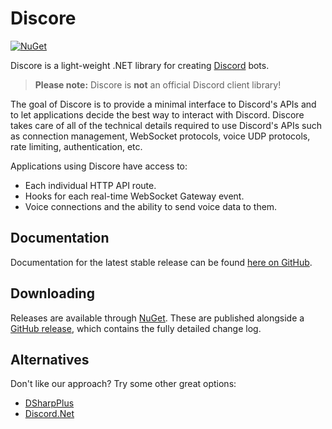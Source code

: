 # Discore
[![NuGet](https://img.shields.io/nuget/v/Discore.svg?style=flat-square)](https://www.nuget.org/packages/Discore/)

Discore is a light-weight .NET library for creating [Discord](https://discord.com/) bots.

> **Please note:** Discore is **not** an official Discord client library!

The goal of Discore is to provide a minimal interface to Discord's APIs and to let applications decide the best way to interact with Discord. Discore takes care of all of the technical details required to use Discord's APIs such as connection management, WebSocket protocols, voice UDP protocols, rate limiting, authentication, etc.

Applications using Discore have access to:
- Each individual HTTP API route.
- Hooks for each real-time WebSocket Gateway event.
- Voice connections and the ability to send voice data to them.

## Documentation
Documentation for the latest stable release can be found [here on GitHub](https://github.com/Francessco121/Discore/wiki).

## Downloading
Releases are available through [NuGet](https://www.nuget.org/packages/Discore/). These are published alongside a [GitHub release](https://github.com/Francessco121/Discore/releases), which contains the fully detailed change log.

## Alternatives
Don't like our approach? Try some other great options:
- [DSharpPlus](https://github.com/DSharpPlus/DSharpPlus)
- [Discord.Net](https://github.com/discord-net/Discord.Net)
